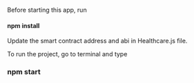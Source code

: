 Before starting this app, run

#### npm install
Update the smart contract address and abi in Healthcare.js file.

To run the project, go to terminal and type

### npm start